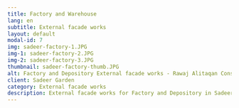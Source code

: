 ```yaml
---
title: Factory and Warehouse
lang: en
subtitle: External facade works
layout: default
modal-id: 7
img: sadeer-factory-1.JPG
img-1: sadeer-factory-2.JPG
img-2: sadeer-factory-3.JPG
thumbnail: sadeer-factory-thumb.JPG
alt: Factory and Depository External facade works - Rawaj Alitaqan Consturcion Company in KSA
client: Sadeer Garden
category: External facade works
description: External facade works for Factory and Depository in Sadeer Garden made by our team.
---
```


